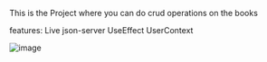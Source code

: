 This is the Project where you can do crud operations on the books

features:
Live json-server
UseEffect
UserContext


![image](https://user-images.githubusercontent.com/40354618/232288923-a72af99a-a7da-42a0-8edc-fb7e8b5ba66b.png)
